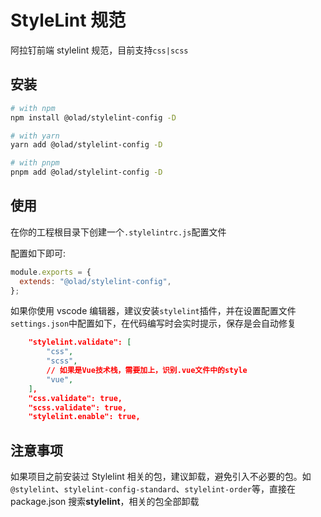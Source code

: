 # StyleLint 规范

阿拉钉前端 stylelint 规范，目前支持`css|scss`

## 安装

```bash
# with npm
npm install @olad/stylelint-config -D

# with yarn
yarn add @olad/stylelint-config -D

# with pnpm
pnpm add @olad/stylelint-config -D
```

## 使用

在你的工程根目录下创建一个`.stylelintrc.js`配置文件

配置如下即可:

```js
module.exports = {
  extends: "@olad/stylelint-config",
};
```

如果你使用 vscode 编辑器，建议安装`stylelint`插件，并在设置配置文件`settings.json`中配置如下，在代码编写时会实时提示，保存是会自动修复

```json
    "stylelint.validate": [
        "css",
        "scss",
        // 如果是Vue技术栈，需要加上，识别.vue文件中的style
        "vue",
    ],
    "css.validate": true,
    "scss.validate": true,
    "stylelint.enable": true,
```

## 注意事项

如果项目之前安装过 Stylelint 相关的包，建议卸载，避免引入不必要的包。如`@stylelint`、`stylelint-config-standard`、`stylelint-order`等，直接在 package.json 搜索**stylelint**，相关的包全部卸载